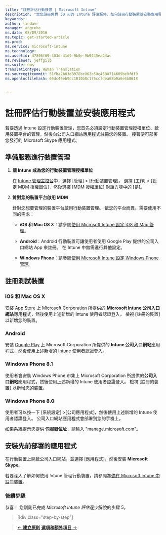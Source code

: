 ```yaml
---
title: "註冊評估行動裝置 | Microsoft Intune"
description: "當您註冊免費 30 天的 Intune 評估版時，如何註冊行動裝置並安裝應用程式"
keywords: 
author: lindavr
manager: angrobe
ms.date: 08/09/2016
ms.topic: get-started-article
ms.prod: 
ms.service: microsoft-intune
ms.technology: 
ms.assetid: 47806f69-303d-41d9-9b0e-9b9445ea24ac
ms.reviewer: jeffgilb
ms.suite: ems
translationtype: Human Translation
ms.sourcegitcommit: 51fba2b01d8978bc062c50c4388714609be0fdf0
ms.openlocfilehash: 66dc46eb9dc1010b8c176ccfdea68b9a6e4b0618


---
```


# 註冊評估行動裝置並安裝應用程式
若要透過 Intune 設定行動裝置管理，您首先必須設定行動裝置管理授權單位、啟用裝置平台的管理，然後向公司入口網站應用程式註冊您的裝置。 接著便可部署您發行的 Microsoft Skype 應用程式。

## 準備服務進行裝置管理

1.  **讓 Intune 成為您的行動裝置管理授權單位**

    在 [Intune 管理主控台](https://manage.microsoft.com/)中，選擇 [管理] &gt; [行動裝置管理]。 選擇 [工作] > [設定 MDM 授權單位]，然後選擇 [MDM 授權單位] 對話方塊中的 [是]。

2.  **針對您的裝置平台啟用 MDM**

    針對您想要管理的裝置平台啟用行動裝置管理。 依您的平台而異，需要使用不同的需求：

    -   **iOS 和 Mac OS X**：請參閱[使用 Microsoft Intune 設定 iOS 和 Mac 管理](/Intune/Deploy-Use/set-up-ios-and-mac-management-with-microsoft-intune)。

    -   **Android**：Android 行動裝置可讓使用者使用 Google Play 提供的公司入口網站 App 來註冊。 在 Intune 中無需進行其他設定。

    -   **Windows Phone**：請參閱[使用 Microsoft Intune 設定 Windows Phone 管理](/Intune/Deploy-Use/set-up-windows-phone-management-with-microsoft-intune)。

## 註冊測試裝置

### iOS 和 Mac OS X
安裝 App Store 上 Microsoft Corporation 所提供的 **Microsoft Intune 公司入口網站**應用程式，然後使用上述新增的 Intune 使用者認證登入。 檢視 [註冊的裝置]  以新增您的裝置。

### Android
安裝 [Google Play](http://go.microsoft.com/fwlink/p/?LinkId=386612) 上 Microsoft Corporation 所提供的 **Intune 公司入口網站**應用程式，然後使用上述新增的 Intune 使用者認證登入。

### Windows Phone 8.1
使用者會安裝 Windows Phone 市集上 Microsoft Corporation 所提供的**公司入口網站**應用程式，然後使用上述新增的 Intune 使用者認證登入。  檢視 [註冊的裝置]  以新增您的裝置。

 ### Windows Phone 8.0
 使用者可以按一下 [系統設定] &gt;[公司應用程式]，然後使用上述新增的 Intune 使用者認證登入。 公司入口網站應用程式會部署到您的手機上。

如果系統提示您提供 **伺服器位址**，請輸入 "manage.microsoft.com"。


## 安裝先前部署的應用程式
在行動裝置上開啟公司入口網站，並選擇 [應用程式]，然後安裝 **Microsoft Skype**。

若要深入了解如何使用 Intune 管理行動裝置，請參閱[準備在 Microsoft Intune 中註冊裝置](/Intune/deploy-use/get-ready-to-enroll-devices-in-microsoft-intune)。

### 後續步驟
恭喜！ 您剛剛已完成 *Microsoft Intune 評估*逐步解說的步驟 5。

>[!div class="step-by-step"]

>[&larr; **建立原則**](.\get-started-with-a-30-day-trial-of-microsoft-intune-step-4.md)     [**選項和額外項目** &rarr;](.\get-started-with-a-30-day-trial-of-microsoft-intune-step-6.md)  



<!--HONumber=Aug16_HO2-->


